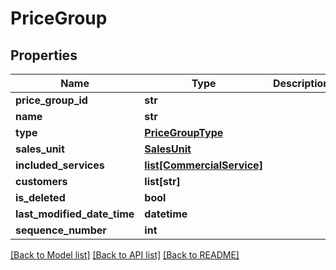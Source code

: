 # PriceGroup

## Properties
Name | Type | Description | Notes
------------ | ------------- | ------------- | -------------
**price_group_id** | **str** |  | 
**name** | **str** |  | 
**type** | [**PriceGroupType**](PriceGroupType.md) |  | 
**sales_unit** | [**SalesUnit**](SalesUnit.md) |  | 
**included_services** | [**list[CommercialService]**](CommercialService.md) |  | 
**customers** | **list[str]** |  | 
**is_deleted** | **bool** |  | 
**last_modified_date_time** | **datetime** |  | 
**sequence_number** | **int** |  | 

[[Back to Model list]](../README.md#documentation-for-models) [[Back to API list]](../README.md#documentation-for-api-endpoints) [[Back to README]](../README.md)

